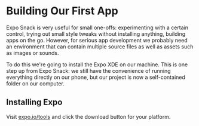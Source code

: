 # Building Our First App

Expo Snack is very useful for small one-offs: experimenting with a certain control, trying out small style tweaks without installing anything, building apps on the go. However, for serious app development we probably need an environment that can contain multiple source files as well as assets such as images or sounds.

To do this we're going to install the Expo XDE on our machine. This is one step up from Expo Snack: we still have the convenience of running everything directly on our phone, but our project is now a self-contained folder on our computer.

## Installing Expo

Visit [expo.io/tools](https://expo.io/tools) and click the download button for your platform. 
